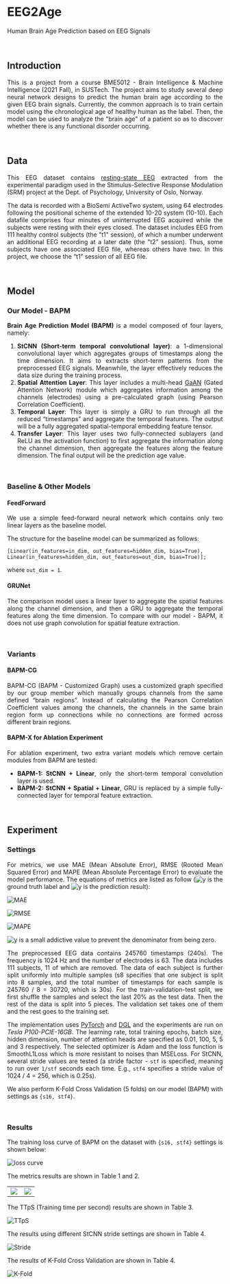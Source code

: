 # EEG2Age
Human Brain Age Prediction based on EEG Signals

<br>

## Introduction

This is a project from a course BME5012 - Brain Intelligence & Machine Intelligence (2021 Fall), in SUSTech. The project aims to study several deep neural network designs to predict the human brain age according to the given EEG brain signals. Currently, the common approach is to train certain model using the chronological age of healthy human as the label. Then, the model can be used to analyze the "brain age" of a patient so as to discover whether there is any functional disorder occurring.

<br>

## Data

This EEG dataset contains [resting-state EEG](https://openneuro.org/datasets/ds003775/versions/1.0.0) extracted from the experimental paradigm used in the Stimulus-Selective Response Modulation (SRM) project at the Dept. of Psychology, University of Oslo, Norway.

The data is recorded with a BioSemi ActiveTwo system, using 64 electrodes following the positional scheme of the extended 10-20 system (10-10). Each datafile comprises four minutes of uninterrupted EEG acquired while the subjects were resting with their eyes closed. The dataset includes EEG from 111 healthy control subjects (the "t1" session), of which a number underwent an additional EEG recording at a later date (the "t2" session). Thus, some subjects have one associated EEG file, whereas others have two. In this project, we choose the “t1” session of all EEG file.

<br>

## Model

### Our Model - BAPM

**Brain Age Prediction Model (BAPM)** is a model composed of four layers, namely:

1.   **StCNN (Short-term temporal convolutional layer)**: a 1-dimensional convolutional layer which aggregates groups of timestamps along the time dimension. It aims to extracts short-term patterns from the preprocessed EEG signals. Meanwhile, the layer effectively reduces the data size during the training process.
2.    **Spatial Attention Layer**: This layer includes a multi-head [GaAN](https://arxiv.org/pdf/1803.07294.pdf) (Gated Attention Network) module which aggregates information among the channels (electrodes) using a pre-calculated graph (using Pearson Correlation Coefficient).
3.   **Temporal Layer**: This layer is simply a GRU to run through all the reduced “timestamps” and aggregate the temporal features. The output will be a fully aggregated spatial-temporal embedding feature tensor.
4.   **Transfer Layer**: This layer uses two fully-connected sublayers (and ReLU as the activation function) to first aggregate the information along the channel dimension, then aggregate the features along the feature dimension. The final output will be the prediction age value.

<br>

### Baseline & Other Models

#### FeedForward

We use a simple feed-forward neural network which contains only two linear layers as the baseline model.

The structure for the baseline model can be summarized as follows:
```text
[Linear(in_features=in_dim, out_features=hidden_dim, bias=True),
Linear(in_features=hidden_dim, out_features=out_dim, bias=True)];
```
where `out_dim = 1`.

#### GRUNet

The comparison model uses a linear layer to aggregate the spatial features along the channel dimension, and then a GRU to aggregate the temporal features along the time dimension. To compare with our model - BAPM, it does not use graph convolution for spatial feature extraction.

<br>

### Variants

#### BAPM-CG

BAPM-CG (BAPM - Customized Graph) uses a customized graph specified by our group member which manually groups channels from the same defined “brain regions”. Instead of calculating the Pearson Correlation Coefficient values among the channels, the channels in the same brain region form up connections while no connections are formed across different brain regions.

#### BAPM-X for Ablation Experiment

For ablation experiment, two extra variant models which remove certain modules from BAPM are tested:

-   **BAPM-1: StCNN + Linear**, only the short-term temporal convolution layer is used.
-   **BAPM-2: StCNN + Spatial + Linear**, GRU is replaced by a simple fully-connected layer for temporal feature extraction.

<br>

## Experiment

### Settings

For metrics, we use MAE (Mean Absolute Error), RMSE (Rooted Mean Squared Error) and MAPE (Mean Absolute Percentage Error) to evaluate the model performance. The equations of metrics are listed as follow (![y](https://render.githubusercontent.com/render/math?math=y) is the ground truth label and ![y](https://render.githubusercontent.com/render/math?math=\hat{y}) is the prediction result): 

![MAE](https://render.githubusercontent.com/render/math?math=MAE(y,%20\hat{y})%20=%20\frac{1}{z}\sum_{i=1}^{z}|y%20-%20\hat{y}|)

![RMSE](https://render.githubusercontent.com/render/math?math=RMSE(y,%20\hat{y})%20=%20\sqrt{\frac{1}{z}\sum_{i=1}^{z}(y%20-%20\hat{y})^2})

![MAPE](https://render.githubusercontent.com/render/math?math=MAPE(y,%20\hat{y})%20=%20\frac{1}{z}\sum_{i=1}^{z}|\frac{y%20-%20\hat{y}}{y%20%2B%20\epsilon}|)

![y](https://render.githubusercontent.com/render/math?math=\epsilon) is a small addictive value to prevent the denominator from being zero.

The preprocessed EEG data contains 245760 timestamps (240s). The frequency is 1024 Hz and the number of electrodes is 63. The data includes 111 subjects, 11 of which are removed. The data of each subject is further split uniformly into multiple samples (s8 specifies that one subject is split into 8 samples, and the total number of timestamps for each sample is 245760 / 8 = 30720, which is 30s). For the train-validation-test split, we first shuffle the samples and select the last 20% as the test data. Then the rest of the data is split into 5 pieces. The validation set takes one of them and the rest goes to the training set.

The implementation uses [PyTorch](https://pytorch.org/) and [DGL](https://www.dgl.ai/) and the experiments are run on *Tesla P100-PCIE-16GB*. The learning rate, total training epochs, batch size, hidden dimension, number of attention heads are specified as 0.01, 100, 5, 5 and 3 respectively. The selected optimizer is Adam and the loss function is SmoothL1Loss which is more resistant to noises than MSELoss. For StCNN, several stride values are tested (a stride factor - `stf` is specified, meaning to run over `1/stf` seconds each time. E.g., `stf4` specifies a stride value of 1024 / 4 = 256, which is 0.25s).

We also perform K-Fold Cross Validation (5 folds) on our model (BAPM) with settings as `{s16, stf4}`.

<br>

### Results

The training loss curve of BAPM on the dataset with `{s16, stf4}` settings is shown below:

![loss curve](res/BAPM/20211221_20_58_10_BAPM_s16_train.png)

The metrics results are shown in Table 1 and 2.

<table>
    <tr>
        <td>
            <img src="res/t1_metrics_1.png" />
        </td>
        <td>
            <img src="res/t2_metrics_2.png" />
        </td>
    </tr>
</table>

The TTpS (Training time per second) results are shown in Table 3.

![TTpS](res/t3_TTpS.png)

The results using different StCNN stride settings are shown in Table 4.

![Stride](res/t4_stride.png)

The results of K-Fold Cross Validation are shown in Table 4.

![K-Fold](res/t5_kfold.png)

<br>

<style>
    body {
        text-align: justify;
    }
</style>